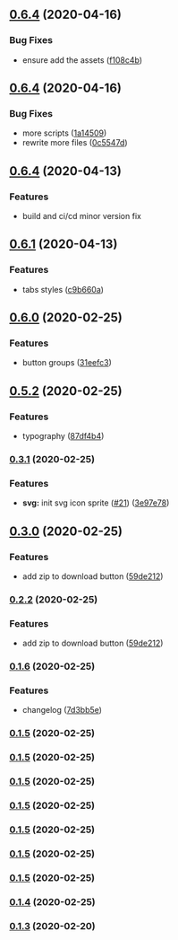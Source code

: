 ## [0.6.4](https://github.com/flocasts/flo-scss/compare/v0.6.4...v0.6.4) (2020-04-16)


### Bug Fixes

* ensure add the assets ([f108c4b](https://github.com/flocasts/flo-scss/commit/f108c4b325a318814d79bd7bb528f6f9f962a6e5))

## [0.6.4](https://github.com/flocasts/flo-scss/compare/v0.6.4...v0.6.4) (2020-04-16)


### Bug Fixes

* more scripts ([1a14509](https://github.com/flocasts/flo-scss/commit/1a145092d2a2cdece8e1306b8b6181fc80345d20))
* rewrite more files ([0c5547d](https://github.com/flocasts/flo-scss/commit/0c5547d5d97de29690ee7b05b6cc9f3473770d21))

## [0.6.4](https://github.com/flocasts/flo-scss/compare/v0.6.1...v0.6.4) (2020-04-13)

### Features

* build and ci/cd minor version fix

## [0.6.1](https://github.com/flocasts/flo-scss/compare/v0.6.0...v0.6.1) (2020-04-13)

### Features

* tabs styles ([c9b660a](https://github.com/flocasts/flo-scss/commit/3fd5cd5df28d79df57b8d280e05e8e723391fde3))

## [0.6.0](https://github.com/flocasts/flo-scss/compare/v0.5.2...v0.6.0) (2020-02-25)

### Features

* button groups ([31eefc3](https://github.com/flocasts/flo-scss/commit/31eefc36f19ca8cec7cd274110b5b92695219c8a))

## [0.5.2](https://github.com/flocasts/flo-scss/compare/v0.3.1...v0.5.2) (2020-02-25)


### Features

* typography ([87df4b4](hhttps://github.com/flocasts/flo-scss/commit/87df4b472aad7954b8b55a940f2b8c5bc202aefa))


### [0.3.1](https://github.com/flocasts/flo-scss/compare/v0.3.0...v0.3.1) (2020-02-25)


### Features

* **svg:** init svg icon sprite ([#21](https://github.com/flocasts/flo-scss/issues/21)) ([3e97e78](https://github.com/flocasts/flo-scss/commit/3e97e781d7fb46476d7fe6df2f4583d5b2460982))

## [0.3.0](https://github.com/flocasts/flo-scss/compare/v0.2.1...v0.3.0) (2020-02-25)


### Features

* add zip to download button ([59de212](https://github.com/flocasts/flo-scss/commit/59de21211f3e7f21932c60987be4fd16d25d63a0))

### [0.2.2](https://github.com/flocasts/flo-scss/compare/v0.2.1...v0.2.2) (2020-02-25)


### Features

* add zip to download button ([59de212](https://github.com/flocasts/flo-scss/commit/59de21211f3e7f21932c60987be4fd16d25d63a0))

### [0.1.6](https://github.com/flocasts/flo-scss/compare/v0.2.1...v0.1.6) (2020-02-25)


### Features

* changelog ([7d3bb5e](https://github.com/flocasts/flo-scss/commit/7d3bb5ee1561b6347af4e93490587946156b9d91))

### [0.1.5](https://github.com/flocasts/flo-scss/compare/v0.2.1...v0.1.5) (2020-02-25)

### [0.1.5](https://github.com/flocasts/flo-scss/compare/v0.2.1...v0.1.5) (2020-02-25)

### [0.1.5](https://github.com/flocasts/flo-scss/compare/v0.2.1...v0.1.5) (2020-02-25)

### [0.1.5](https://github.com/flocasts/flo-scss/compare/v0.2.1...v0.1.5) (2020-02-25)

### [0.1.5](https://github.com/flocasts/flo-scss/compare/v0.2.1...v0.1.5) (2020-02-25)

### [0.1.5](https://github.com/flocasts/flo-scss/compare/v0.2.1...v0.1.5) (2020-02-25)

### [0.1.5](https://github.com/flocasts/flo-scss/compare/v0.2.1...v0.1.5) (2020-02-25)

### [0.1.4](https://github.com/flocasts/flo-scss/compare/v0.2.1...v0.1.4) (2020-02-25)

### [0.1.3](https://github.com/flocasts/flo-scss/compare/v0.1.2...v0.1.3) (2020-02-20)
